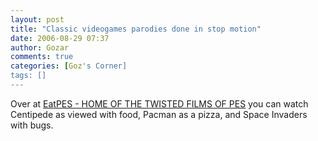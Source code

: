 ```yaml
---
layout: post
title: "Classic videogames parodies done in stop motion"
date: 2006-08-29 07:37
author: Gozar
comments: true
categories: [Goz's Corner]
tags: []
---
```

Over at <a href="http://eatpes.com.nyud.net:8090/game_over.html">EatPES - HOME OF THE TWISTED FILMS OF PES</a> you can watch Centipede as viewed with food, Pacman as a pizza, and Space Invaders with bugs.
